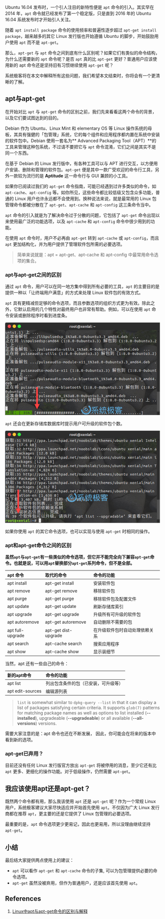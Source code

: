 Ubuntu 16.04 发布时，一个引人注目的新特性便是 `apt` 命令的引入。其实早在 2014 年，`apt` 命令就已经发布了第一个稳定版，只是直到 2016 年的 Ubuntu 16.04 系统发布时才开始引人关注。

随着 `apt install package` 命令的使用频率和普遍性逐步超过 `apt-get install package`，越来越多的其它 Linux 发行版也开始遵循 Ubuntu 的脚步，开始鼓励用户使用 `apt` 而不是 `apt-get`。

那么，`apt-get` 与 `apt` 命令之间到底有什么区别呢？如果它们有类似的命令结构，为什么还需要新的 `apt` 命令呢？是否 `apt` 真的比 `apt-get` 更好？普通用户应该使用新的 apt 命令还是坚持旧有习惯继续使用 `apt-get` 呢？

系统极客将在本文中解释所有这些问题，我们希望本文结束时，你将会有一个更清晰的了解。

## apt与apt-get

在开始对比 `apt` 与 `apt-get` 命令的区别之前，我们先来看看这两个命令的背景，以及它们要试图达到的目的。

Debian 作为 Ubuntu、Linux Mint 和 elementary OS 等 Linux 操作系统的母板，其具有强健的「包管理」系统，它的每个组件和应用程序都内置在系统中安装的软件包中。Debian 使用一套名为** Advanced Packaging Tool（APT）**的工具来管理这种包系统，不过请不要把它与 `apt` 命令混淆，它们之间是其实不是同一个东西。

在基于 Debian 的 Linux 发行版中，有各种工具可以与 APT 进行交互，以方便用户安装、删除和管理的软件包。`apt-get` 便是其中一款广受欢迎的命令行工具，另外一款较为流行的是 **Aptitude** 这一命令行与 GUI 兼顾的小工具。

如果你已阅读过我们的 `apt-get` 命令指南，可能已经遇到过许多类似的命令，如`apt-cache`、`apt-config` 等。如你所见，这些命令都比较低级又包含众多功能，普通的 Linux 用户也许永远都不会使用到。换种说法来说，就是最常用的 Linux 包管理命令都被分散在了 `apt-get`、`apt-cache` 和 `apt-config` 这三条命令当中。

`apt` 命令的引入就是为了解决命令过于分散的问题，它包括了 `apt-get` 命令出现以来使用最广泛的功能选项，以及 `apt-cache` 和 `apt-config` 命令中很少用到的功能。

在使用 `apt` 命令时，用户不必再由 `apt-get` 转到 `apt-cache` 或 `apt-config`，而且 `apt` 更加结构化，并为用户提供了管理软件包所需的必要选项。

> 简单来说就是：apt = apt-get、apt-cache 和 apt-config 中最常用命令选项的集合。

### apt与apt-get之间的区别

通过 `apt` 命令，用户可以在同一地方集中得到所有必要的工具，`apt` 的主要目的是提供一种以「让终端用户满意」的方式来处理 Linux 软件包的有效方式。

`apt` 具有更精减但足够的命令选项，而且参数选项的组织方式更为有效。除此之外，它默认启用的几个特性对最终用户也非常有帮助。例如，可以在使用 `apt` 命令安装或删除程序时看到进度条。

![](../img/apt-and-apt-get/fig1.jpg?raw=true)

`apt` 还会在更新存储库数据库时提示用户可升级的软件包个数。

![](../img/apt-and-apt-get/fig2.jpg?raw=true)

如果你使用 `apt` 的其它命令选项，也可以实现与使用 `apt-get` 时相同的操作。

### apt和apt-get命令之间的区别

**虽然`apt`与`apt-get`有一些类似的命令选项，但它并不能完全向下兼容`apt-get`命令。也就是说，可以用`apt`替换部分`apt-get`系列命令，但不是全部。**

| apt 命令 | 取代的命令 | 命令的功能 |
| :--- | :--- | :--- |
| apt install | apt-get install | 安装软件包 |
| apt remove | apt-get remove | 移除软件包 |
| apt purge | apt-get purge | 移除软件包及配置文件 |
| apt update | apt-get update | 刷新存储库索引 |
| apt upgrade | apt-get upgrade | 升级所有可升级的软件包 |
| apt autoremove | apt-get autoremove | 自动删除不需要的包 |
| apt full-upgrade | apt-get dist-upgrade | 在升级软件包时自动处理依赖关系 |
| apt search | apt-cache search | 搜索应用程序 |
| apt show | apt-cache show | 显示装细节 |

当然，apt 还有一些自己的命令：

| 新的apt命令 | 命令的功能 |
| :--- | :--- |
| apt list | 列出包含条件的包（已安装，可升级等）|
| apt edit-sources | 编辑源列表 |

> `list` is somewhat similar to `dpkg-query --list` in that it can display a list of packages satisfying certain criteria. It supports `glob(7)` patterns for matching package names as well as options to list installed (**--installed**), upgradeable (**--upgradeable**) or all available (**--all-versions**) versions.

需要大家注意的是：apt 命令也还在不断发展， 因此，你可能会在将来的版本中看到新的选项。

### apt-get已弃用？

目前还没有任何 Linux 发行版官方放出 `apt-get` 将被停用的消息，至少它还有比 `apt` 更多、更细化的操作功能。对于低级操作，仍然需要 `apt-get`。

## 我应该使用apt还是apt-get？

既然两个命令都有用，那么我该使用 `apt` 还是 `apt-get` 呢？作为一个常规 Linux 用户，系统极客建议大家尽快适应并开始首先使用 `apt`。不仅因为广大 Linux 发行商都在推荐 `apt`，更主要的还是它提供了 Linux 包管理的必要选项。

最重要的是，`apt` 命令选项更少更易记，因此也更易用，所以没理由继续坚持 `apt-get`。

## 小结

最后结大家提供两点使用上的建议：

- `apt` 可以看作 `apt-get` 和 `apt-cache` 命令的子集, 可以为包管理提供必要的命令选项。
- `apt-get` 虽然没被弃用，但作为普通用户，还是应该首先使用 `apt`。

## References

1. [Linux中apt与apt-get命令的区别与解释](https://www.sysgeek.cn/apt-vs-apt-get/)
